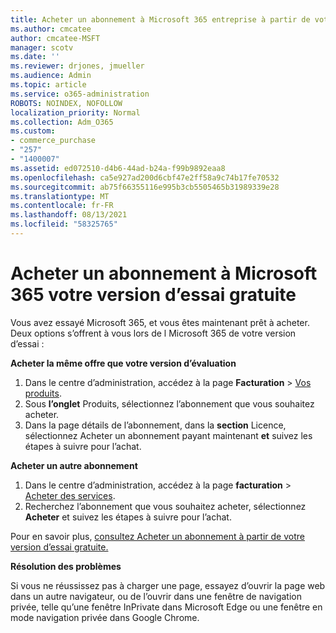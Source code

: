 ```yaml
---
title: Acheter un abonnement à Microsoft 365 entreprise à partir de votre version d’essai gratuite
ms.author: cmcatee
author: cmcatee-MSFT
manager: scotv
ms.date: ''
ms.reviewer: drjones, jmueller
ms.audience: Admin
ms.topic: article
ms.service: o365-administration
ROBOTS: NOINDEX, NOFOLLOW
localization_priority: Normal
ms.collection: Adm_O365
ms.custom:
- commerce_purchase
- "257"
- "1400007"
ms.assetid: ed072510-d4b6-44ad-b24a-f99b9892eaa8
ms.openlocfilehash: ca5e927ad200d6cbf47e2ff58a9c74b17fe70532
ms.sourcegitcommit: ab75f66355116e995b3cb5505465b31989339e28
ms.translationtype: MT
ms.contentlocale: fr-FR
ms.lasthandoff: 08/13/2021
ms.locfileid: "58325765"
---
```

# <a name="buy-a-subscription-to-microsoft-365-from-your-free-trial"></a>Acheter un abonnement à Microsoft 365 votre version d’essai gratuite

Vous avez essayé Microsoft 365, et vous êtes maintenant prêt à acheter. Deux options s’offrent à vous lors de l Microsoft 365 de votre version d’essai :
  
 **Acheter la même offre que votre version d’évaluation**
  
1. Dans le centre d’administration, accédez à la page **Facturation** \> [Vos produits](https://go.microsoft.com/fwlink/p/?linkid=842054).
2. Sous **l’onglet** Produits, sélectionnez l’abonnement que vous souhaitez acheter.
3. Dans la page détails de l’abonnement, dans la **section** Licence, sélectionnez Acheter un abonnement payant maintenant **et** suivez les étapes à suivre pour l’achat.
 
**Acheter un autre abonnement**
  
1. Dans le centre d’administration, accédez à la page **facturation** \> [Acheter des services](https://go.microsoft.com/fwlink/p/?linkid=868433).
2. Recherchez l’abonnement que vous souhaitez acheter, sélectionnez **Acheter** et suivez les étapes à suivre pour l’achat.

Pour en savoir plus, [consultez Acheter un abonnement à partir de votre version d’essai gratuite.](https://docs.microsoft.com/microsoft-365/commerce/try-or-buy-microsoft-365#buy-a-subscription-from-your-free-trial)

**Résolution des problèmes**

Si vous ne réussissez pas à charger une page, essayez d’ouvrir la page web dans un autre navigateur, ou de l’ouvrir dans une fenêtre de navigation privée, telle qu’une fenêtre InPrivate dans Microsoft Edge ou une fenêtre en mode navigation privée dans Google Chrome.